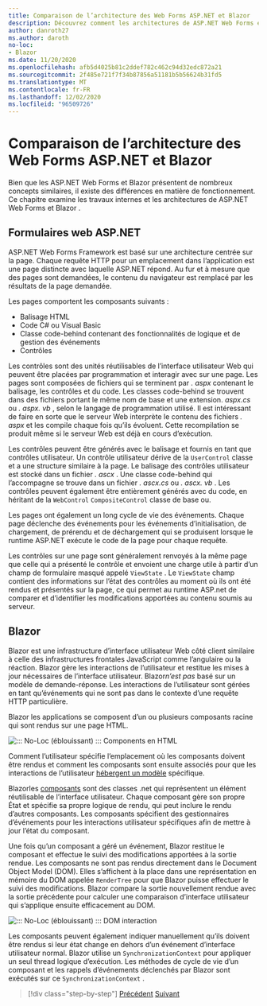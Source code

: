 ```yaml
---
title: Comparaison de l’architecture des Web Forms ASP.NET et Blazor
description: Découvrez comment les architectures de ASP.NET Web Forms et Blazor comparer.
author: danroth27
ms.author: daroth
no-loc:
- Blazor
ms.date: 11/20/2020
ms.openlocfilehash: afb5d4025b81c2ddef782c462c94d32edc872a21
ms.sourcegitcommit: 2f485e721f7f34b87856a51181b5b56624b31fd5
ms.translationtype: MT
ms.contentlocale: fr-FR
ms.lasthandoff: 12/02/2020
ms.locfileid: "96509726"
---
```

# <a name="architecture-comparison-of-aspnet-web-forms-and-no-locblazor"></a>Comparaison de l’architecture des Web Forms ASP.NET et Blazor

Bien que les ASP.NET Web Forms et Blazor présentent de nombreux concepts similaires, il existe des différences en matière de fonctionnement. Ce chapitre examine les travaux internes et les architectures de ASP.NET Web Forms et Blazor .

## <a name="aspnet-web-forms"></a>Formulaires web ASP.NET

ASP.NET Web Forms Framework est basé sur une architecture centrée sur la page. Chaque requête HTTP pour un emplacement dans l’application est une page distincte avec laquelle ASP.NET répond. Au fur et à mesure que des pages sont demandées, le contenu du navigateur est remplacé par les résultats de la page demandée.

Les pages comportent les composants suivants :

- Balisage HTML
- Code C# ou Visual Basic
- Classe code-behind contenant des fonctionnalités de logique et de gestion des événements
- Contrôles

Les contrôles sont des unités réutilisables de l’interface utilisateur Web qui peuvent être placées par programmation et interagir avec sur une page. Les pages sont composées de fichiers qui se terminent par *. aspx* contenant le balisage, les contrôles et du code. Les classes code-behind se trouvent dans des fichiers portant le même nom de base et une extension. *aspx.cs* ou *. aspx. vb* , selon le langage de programmation utilisé. Il est intéressant de faire en sorte que le serveur Web interprète le contenu des fichiers *. aspx* et les compile chaque fois qu’ils évoluent. Cette recompilation se produit même si le serveur Web est déjà en cours d’exécution.

Les contrôles peuvent être générés avec le balisage et fournis en tant que contrôles utilisateur. Un contrôle utilisateur dérive de la `UserControl` classe et a une structure similaire à la page. Le balisage des contrôles utilisateur est stocké dans un fichier *. ascx* . Une classe code-behind qui l’accompagne se trouve dans un fichier *. ascx.cs* ou *. ascx. vb* . Les contrôles peuvent également être entièrement générés avec du code, en héritant de la `WebControl` `CompositeControl` classe de base ou.

Les pages ont également un long cycle de vie des événements. Chaque page déclenche des événements pour les événements d’initialisation, de chargement, de prérendu et de déchargement qui se produisent lorsque le runtime ASP.NET exécute le code de la page pour chaque requête.

Les contrôles sur une page sont généralement renvoyés à la même page que celle qui a présenté le contrôle et envoient une charge utile à partir d’un champ de formulaire masqué appelé `ViewState` . Le `ViewState` champ contient des informations sur l’état des contrôles au moment où ils ont été rendus et présentés sur la page, ce qui permet au runtime ASP.net de comparer et d’identifier les modifications apportées au contenu soumis au serveur.

## Blazor

Blazor est une infrastructure d’interface utilisateur Web côté client similaire à celle des infrastructures frontales JavaScript comme l’angulaire ou la réaction. Blazor gère les interactions de l’utilisateur et restitue les mises à jour nécessaires de l’interface utilisateur. Blazor*n’est pas* basé sur un modèle de demande-réponse. Les interactions de l’utilisateur sont gérées en tant qu’événements qui ne sont pas dans le contexte d’une requête HTTP particulière.

Blazor les applications se composent d’un ou plusieurs composants racine qui sont rendus sur une page HTML.

![::: No-Loc (éblouissant) ::: Components en HTML](./media/architecture-comparison/blazor-components-in-html.png)

Comment l’utilisateur spécifie l’emplacement où les composants doivent être rendus et comment les composants sont ensuite associés pour que les interactions de l’utilisateur [hébergent un modèle](hosting-models.md) spécifique.

Blazorles [composants](components.md) sont des classes .net qui représentent un élément réutilisable de l’interface utilisateur. Chaque composant gère son propre État et spécifie sa propre logique de rendu, qui peut inclure le rendu d’autres composants. Les composants spécifient des gestionnaires d’événements pour les interactions utilisateur spécifiques afin de mettre à jour l’état du composant.

Une fois qu’un composant a géré un événement, Blazor restitue le composant et effectue le suivi des modifications apportées à la sortie rendue. Les composants ne sont pas rendus directement dans le Document Object Model (DOM). Elles s’affichent à la place dans une représentation en mémoire du DOM appelée `RenderTree` pour que Blazor puisse effectuer le suivi des modifications. Blazor compare la sortie nouvellement rendue avec la sortie précédente pour calculer une comparaison d’interface utilisateur qui s’applique ensuite efficacement au DOM.

![::: No-Loc (éblouissant) ::: DOM interaction](./media/architecture-comparison/blazor-dom-interaction.png)

Les composants peuvent également indiquer manuellement qu’ils doivent être rendus si leur état change en dehors d’un événement d’interface utilisateur normal. Blazor utilise un `SynchronizationContext` pour appliquer un seul thread logique d’exécution. Les méthodes de cycle de vie d’un composant et les rappels d’événements déclenchés par Blazor sont exécutés sur ce `SynchronizationContext` .

>[!div class="step-by-step"]
>[Précédent](introduction.md) 
> [Suivant](hosting-models.md)
